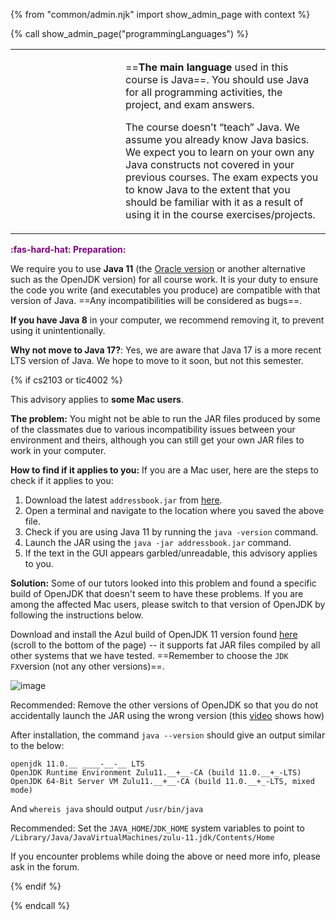 {% from "common/admin.njk" import show_admin_page with context %}

{% call show_admin_page("programmingLanguages") %}
<div id="main">

<table class="two-column-content">
<tbody>
<tr>
<td width="160px">
 <pic src="{{baseUrl}}/admin/images/JamesGosling.png" width="150px"></pic>
</td>
<td>

==**The main language** used in this course is Java==. You should use
Java for all programming activities, the project, and exam answers.

<span tags="m--cs2103">

The course doesn’t “teach” Java. We assume you already know Java basics.
We expect you to learn on your own any Java constructs not covered in your previous courses.
The exam expects you to know Java to the extent that you should be familiar with it as a result of using it in the course exercises/projects.
</span>

</td>
</tr>
</tbody>
</table>

<box>

<span style="color:purple">**:fas-hard-hat: Preparation:**</span>

We require you to use **Java 11** (the [Oracle version](https://www.oracle.com/java/technologies/downloads/#java11) or another alternative such as the OpenJDK version) for all course work. It is your duty to ensure the code you write (and executables you produce) are compatible with that version of Java. ==Any incompatibilities will be considered as bugs==.

**If you have Java 8** in your computer, we recommend removing it, to prevent using it unintentionally.

**Why not move to Java 17?**: Yes, we are aware that Java 17 is a more recent LTS version of Java. We hope to move to it soon, but not this semester.

{% if cs2103 or tic4002 %}

<panel type="danger" header="[IMPORTANT] Advisory for :fab-apple: Mac users" expanded >

This advisory applies to **some Mac users**.

**The problem:** You might not be able to run the JAR files produced by some of the classmates due to various incompatibility issues between your environment and theirs, although you can still get your own JAR files to work in your computer.

**How to find if it applies to you:** If you are a Mac user, here are the steps to check if it applies to you:

1. Download the latest `addressbook.jar` from [here](https://github.com/se-edu/addressbook-level3/releases).
1. Open a terminal and navigate to the location where you saved the above file.
1. Check if you are using Java 11 by running the `java -version` command.
1. Launch the JAR using the `java -jar addressbook.jar` command.
1. If the text in the GUI appears garbled/unreadable, this advisory applies to you.

**Solution:** Some of our tutors looked into this problem and found a specific build of OpenJDK that doesn't seem to have these problems. If you are among the affected Mac users, please switch to that version of OpenJDK by following the instructions below.

Download and install the Azul build of OpenJDK 11 version found [here](https://www.azul.com/downloads/?version=java-11-lts&os=macos&architecture=arm-64-bit&package=jdk-fx) (scroll to the bottom of the page) -- it supports fat JAR files compiled by all other systems that we have tested. ==Remember to choose the `JDK FX`version (not any other versions)==.

![image](https://user-images.githubusercontent.com/1673303/133399726-93f98ee4-6efb-4f37-830d-46a72298ab49.png)

Recommended: Remove the other versions of OpenJDK so that you do not accidentally launch the JAR using the wrong version (this [video](https://www.youtube.com/watch?v=wwV_L3lKYYw) shows how)

After installation, the command `java --version` should give an output similar to the below:
```{.no-line-numbers}
openjdk 11.0.__ ____-__-__ LTS
OpenJDK Runtime Environment Zulu11.__+__-CA (build 11.0.__+_-LTS)
OpenJDK 64-Bit Server VM Zulu11.__+__-CA (build 11.0.__+_-LTS, mixed mode)
```

And `whereis java` should output `/usr/bin/java`

Recommended: Set the `JAVA_HOME`/`JDK_HOME` system variables to point to `/Library/Java/JavaVirtualMachines/zulu-11.jdk/Contents/Home`

If you encounter problems while doing the above or need more info, please ask in the forum.
</panel>



{% endif %}
</box>

</div>

{% endcall %}
